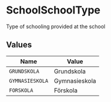 # SchoolSchoolType

Type of schooling provided at the school


## Values

| Name            | Value           |
| --------------- | --------------- |
| `GRUNDSKOLA`    | Grundskola      |
| `GYMNASIESKOLA` | Gymnasieskola   |
| `FORSKOLA`      | Förskola        |